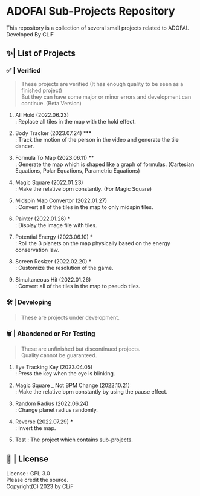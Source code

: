 # ADOFAI Sub-Projects Repository

This repository is a collection of several small projects related to ADOFAI.   
Developed By CLiF   

## ✨| List of Projects

### ✅ | Verified
> These projects are verified (It has enough quality to be seen as a finished project)         
> But they can have some major or minor errors and development can continue. (Beta Version)
   
1. All Hold (2022.06.23)   
   : Replace all tiles in the map with the hold effect.
    
2. Body Tracker (2023.07.24) ***   
   : Track the motion of the person in the video and generate the tile dancer.
   
3. Formula To Map (2023.06.11) **   
   : Generate the map which is shaped like a graph of formulas. (Cartesian Equations, Polar Equations, Parametric Equations)
   
4. Magic Square (2022.01.23)   
   : Make the relative bpm constantly. (For Magic Square)
   
5. Midspin Map Convertor (2022.01.27)   
   : Convert all of the tiles in the map to only midspin tiles.
   
6. Painter (2022.01.26) *   
   : Display the image file with tiles.
   
7. Potential Energy (2023.06.10) *   
   : Roll the 3 planets on the map physically based on the energy conservation law.
   
8. Screen Resizer (2022.02.20) *   
   : Customize the resolution of the game.
   
9. Simultaneous Hit (2022.01.26)   
   : Convert all of the tiles in the map to pseudo tiles.

### 🛠️ | Developing
> These are projects under development.   

### 🗑️ | Abandoned or For Testing
> These are unfinished but discontinued projects.   
> Quality cannot be guaranteed.
   
1. Eye Tracking Key (2023.04.05)    
   : Press the key when the eye is blinking.
   
2. Magic Square _ Not BPM Change (2022.10.21)   
   : Make the relative bpm constantly by using the pause effect.
   
3. Random Radius (2022.06.24)   
   : Change planet radius randomly.
   
4. Reverse (2022.07.29) *   
   : Invert the map.
   
5. Test
   : The project which contains sub-projects.

## 📃 | License
License : GPL 3.0   
Please credit the source.   
Copyright(C) 2023 by CLiF   
